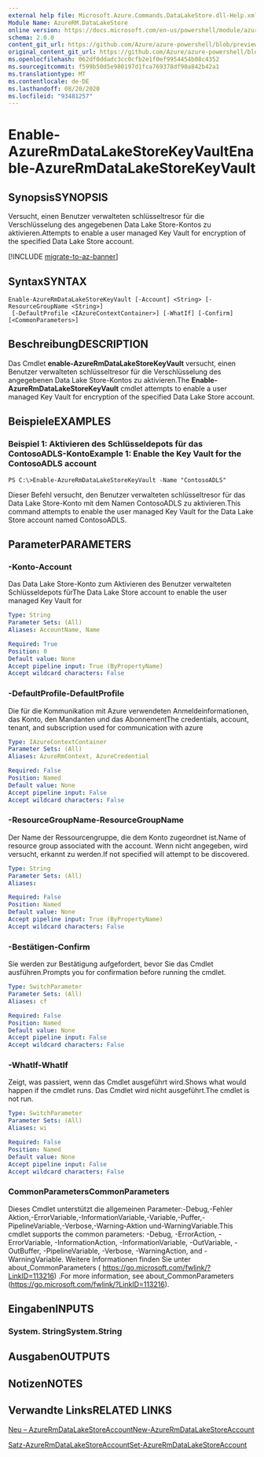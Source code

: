 ```yaml
---
external help file: Microsoft.Azure.Commands.DataLakeStore.dll-Help.xml
Module Name: AzureRM.DataLakeStore
online version: https://docs.microsoft.com/en-us/powershell/module/azurerm.datalakestore/enable-azurermdatalakestorekeyvault
schema: 2.0.0
content_git_url: https://github.com/Azure/azure-powershell/blob/preview/src/ResourceManager/DataLakeStore/Commands.DataLakeStore/help/Enable-AzureRmDataLakeStoreKeyVault.md
original_content_git_url: https://github.com/Azure/azure-powershell/blob/preview/src/ResourceManager/DataLakeStore/Commands.DataLakeStore/help/Enable-AzureRmDataLakeStoreKeyVault.md
ms.openlocfilehash: 062df0ddadc3cc0cfb2e1f0ef9954454b08c4352
ms.sourcegitcommit: f599b50d5e980197d1fca769378df90a842b42a1
ms.translationtype: MT
ms.contentlocale: de-DE
ms.lasthandoff: 08/20/2020
ms.locfileid: "93481257"
---
```

# <span data-ttu-id="3fd21-101">Enable-AzureRmDataLakeStoreKeyVault</span><span class="sxs-lookup"><span data-stu-id="3fd21-101">Enable-AzureRmDataLakeStoreKeyVault</span></span>

## <span data-ttu-id="3fd21-102">Synopsis</span><span class="sxs-lookup"><span data-stu-id="3fd21-102">SYNOPSIS</span></span>
<span data-ttu-id="3fd21-103">Versucht, einen Benutzer verwalteten schlüsseltresor für die Verschlüsselung des angegebenen Data Lake Store-Kontos zu aktivieren.</span><span class="sxs-lookup"><span data-stu-id="3fd21-103">Attempts to enable a user managed Key Vault for encryption of the specified Data Lake Store account.</span></span>

[!INCLUDE [migrate-to-az-banner](../../includes/migrate-to-az-banner.md)]

## <span data-ttu-id="3fd21-104">Syntax</span><span class="sxs-lookup"><span data-stu-id="3fd21-104">SYNTAX</span></span>

```
Enable-AzureRmDataLakeStoreKeyVault [-Account] <String> [-ResourceGroupName <String>]
 [-DefaultProfile <IAzureContextContainer>] [-WhatIf] [-Confirm] [<CommonParameters>]
```

## <span data-ttu-id="3fd21-105">Beschreibung</span><span class="sxs-lookup"><span data-stu-id="3fd21-105">DESCRIPTION</span></span>
<span data-ttu-id="3fd21-106">Das Cmdlet **enable-AzureRmDataLakeStoreKeyVault** versucht, einen Benutzer verwalteten schlüsseltresor für die Verschlüsselung des angegebenen Data Lake Store-Kontos zu aktivieren.</span><span class="sxs-lookup"><span data-stu-id="3fd21-106">The **Enable-AzureRmDataLakeStoreKeyVault** cmdlet attempts to enable a user managed Key Vault for encryption of the specified Data Lake Store account.</span></span>

## <span data-ttu-id="3fd21-107">Beispiele</span><span class="sxs-lookup"><span data-stu-id="3fd21-107">EXAMPLES</span></span>

### <span data-ttu-id="3fd21-108">Beispiel 1: Aktivieren des Schlüsseldepots für das ContosoADLS-Konto</span><span class="sxs-lookup"><span data-stu-id="3fd21-108">Example 1: Enable the Key Vault for the ContosoADLS account</span></span>
```
PS C:\>Enable-AzureRmDataLakeStoreKeyVault -Name "ContosoADLS"
```

<span data-ttu-id="3fd21-109">Dieser Befehl versucht, den Benutzer verwalteten schlüsseltresor für das Data Lake Store-Konto mit dem Namen ContosoADLS zu aktivieren.</span><span class="sxs-lookup"><span data-stu-id="3fd21-109">This command attempts to enable the user managed Key Vault for the Data Lake Store account named ContosoADLS.</span></span>

## <span data-ttu-id="3fd21-110">Parameter</span><span class="sxs-lookup"><span data-stu-id="3fd21-110">PARAMETERS</span></span>

### <span data-ttu-id="3fd21-111">-Konto</span><span class="sxs-lookup"><span data-stu-id="3fd21-111">-Account</span></span>
<span data-ttu-id="3fd21-112">Das Data Lake Store-Konto zum Aktivieren des Benutzer verwalteten Schlüsseldepots für</span><span class="sxs-lookup"><span data-stu-id="3fd21-112">The Data Lake Store account to enable the user managed Key Vault for</span></span>

```yaml
Type: String
Parameter Sets: (All)
Aliases: AccountName, Name

Required: True
Position: 0
Default value: None
Accept pipeline input: True (ByPropertyName)
Accept wildcard characters: False
```

### <span data-ttu-id="3fd21-113">-DefaultProfile</span><span class="sxs-lookup"><span data-stu-id="3fd21-113">-DefaultProfile</span></span>
<span data-ttu-id="3fd21-114">Die für die Kommunikation mit Azure verwendeten Anmeldeinformationen, das Konto, den Mandanten und das Abonnement</span><span class="sxs-lookup"><span data-stu-id="3fd21-114">The credentials, account, tenant, and subscription used for communication with azure</span></span>

```yaml
Type: IAzureContextContainer
Parameter Sets: (All)
Aliases: AzureRmContext, AzureCredential

Required: False
Position: Named
Default value: None
Accept pipeline input: False
Accept wildcard characters: False
```

### <span data-ttu-id="3fd21-115">-ResourceGroupName</span><span class="sxs-lookup"><span data-stu-id="3fd21-115">-ResourceGroupName</span></span>
<span data-ttu-id="3fd21-116">Der Name der Ressourcengruppe, die dem Konto zugeordnet ist.</span><span class="sxs-lookup"><span data-stu-id="3fd21-116">Name of resource group associated with the account.</span></span> <span data-ttu-id="3fd21-117">Wenn nicht angegeben, wird versucht, erkannt zu werden.</span><span class="sxs-lookup"><span data-stu-id="3fd21-117">If not specified will attempt to be discovered.</span></span>

```yaml
Type: String
Parameter Sets: (All)
Aliases: 

Required: False
Position: Named
Default value: None
Accept pipeline input: True (ByPropertyName)
Accept wildcard characters: False
```

### <span data-ttu-id="3fd21-118">-Bestätigen</span><span class="sxs-lookup"><span data-stu-id="3fd21-118">-Confirm</span></span>
<span data-ttu-id="3fd21-119">Sie werden zur Bestätigung aufgefordert, bevor Sie das Cmdlet ausführen.</span><span class="sxs-lookup"><span data-stu-id="3fd21-119">Prompts you for confirmation before running the cmdlet.</span></span>

```yaml
Type: SwitchParameter
Parameter Sets: (All)
Aliases: cf

Required: False
Position: Named
Default value: None
Accept pipeline input: False
Accept wildcard characters: False
```

### <span data-ttu-id="3fd21-120">-WhatIf</span><span class="sxs-lookup"><span data-stu-id="3fd21-120">-WhatIf</span></span>
<span data-ttu-id="3fd21-121">Zeigt, was passiert, wenn das Cmdlet ausgeführt wird.</span><span class="sxs-lookup"><span data-stu-id="3fd21-121">Shows what would happen if the cmdlet runs.</span></span> <span data-ttu-id="3fd21-122">Das Cmdlet wird nicht ausgeführt.</span><span class="sxs-lookup"><span data-stu-id="3fd21-122">The cmdlet is not run.</span></span>

```yaml
Type: SwitchParameter
Parameter Sets: (All)
Aliases: wi

Required: False
Position: Named
Default value: None
Accept pipeline input: False
Accept wildcard characters: False
```

### <span data-ttu-id="3fd21-123">CommonParameters</span><span class="sxs-lookup"><span data-stu-id="3fd21-123">CommonParameters</span></span>
<span data-ttu-id="3fd21-124">Dieses Cmdlet unterstützt die allgemeinen Parameter:-Debug,-Fehler Aktion,-ErrorVariable,-InformationVariable,-Variable,-Puffer,-PipelineVariable,-Verbose,-Warning-Aktion und-WarningVariable.</span><span class="sxs-lookup"><span data-stu-id="3fd21-124">This cmdlet supports the common parameters: -Debug, -ErrorAction, -ErrorVariable, -InformationAction, -InformationVariable, -OutVariable, -OutBuffer, -PipelineVariable, -Verbose, -WarningAction, and -WarningVariable.</span></span> <span data-ttu-id="3fd21-125">Weitere Informationen finden Sie unter about_CommonParameters ( https://go.microsoft.com/fwlink/?LinkID=113216) .</span><span class="sxs-lookup"><span data-stu-id="3fd21-125">For more information, see about_CommonParameters (https://go.microsoft.com/fwlink/?LinkID=113216).</span></span>

## <span data-ttu-id="3fd21-126">Eingaben</span><span class="sxs-lookup"><span data-stu-id="3fd21-126">INPUTS</span></span>

### <span data-ttu-id="3fd21-127">System. String</span><span class="sxs-lookup"><span data-stu-id="3fd21-127">System.String</span></span>

## <span data-ttu-id="3fd21-128">Ausgaben</span><span class="sxs-lookup"><span data-stu-id="3fd21-128">OUTPUTS</span></span>

## <span data-ttu-id="3fd21-129">Notizen</span><span class="sxs-lookup"><span data-stu-id="3fd21-129">NOTES</span></span>

## <span data-ttu-id="3fd21-130">Verwandte Links</span><span class="sxs-lookup"><span data-stu-id="3fd21-130">RELATED LINKS</span></span>

[<span data-ttu-id="3fd21-131">Neu – AzureRmDataLakeStoreAccount</span><span class="sxs-lookup"><span data-stu-id="3fd21-131">New-AzureRmDataLakeStoreAccount</span></span>](./New-AzureRmDataLakeStoreAccount.md)

[<span data-ttu-id="3fd21-132">Satz-AzureRmDataLakeStoreAccount</span><span class="sxs-lookup"><span data-stu-id="3fd21-132">Set-AzureRmDataLakeStoreAccount</span></span>](./Set-AzureRmDataLakeStoreAccount.md)

